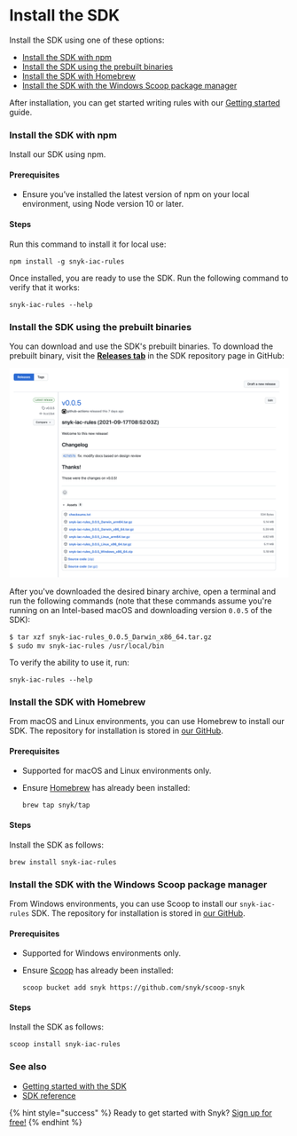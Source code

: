 # Install the SDK

​Install the SDK using one of these options:

* [​Install the SDK with npm​](install-the-sdk.md#install-the-snyk-cli-with-npm)
* [​Install the SDK using the prebuilt binaries​](install-the-sdk.md#install-the-snyk-cli-using-the-prebuilt-binaries)
* [​Install the SDK with Homebrew​](install-the-sdk.md#install-the-snyk-cli-with-homebrew)
* [​Install the SDK with the Windows Scoop package manager​](install-the-sdk.md#install-the-snyk-cli-with-the-windows-scoop-package-manager)

After installation, you can get started writing rules with our [Getting started](getting-started-with-the-sdk/) guide.

### Install the SDK with npm

Install our SDK using npm.

#### **Prerequisites**

* Ensure you’ve installed the latest version of npm on your local environment, using Node version 10 or later.

#### **Steps**

Run this command to install it for local use:

```text
npm install -g snyk-iac-rules
```

Once installed, you are ready to use the SDK. Run the following command to verify that it works:

```text
snyk-iac-rules --help
```

### Install the SDK using the prebuilt binaries

You can download and use the SDK's prebuilt binaries. To download the prebuilt binary, visit the [**Releases tab**](https://github.com/snyk/snyk-iac-rules/releases) in the SDK repository page in GitHub:

![](../../.gitbook/assets/screenshot-2021-09-24-at-13.44.36.png)

After you've downloaded the desired binary archive, open a terminal and run the following commands \(note that these commands assume you're running on an Intel-based macOS and downloading version `0.0.5` of the SDK\):

```text
$ tar xzf snyk-iac-rules_0.0.5_Darwin_x86_64.tar.gz 
$ sudo mv snyk-iac-rules /usr/local/bin
```

To verify the ability to use it, run:

```text
snyk-iac-rules --help
```

### Install the SDK with Homebrew

From macOS and Linux environments, you can use Homebrew to install our SDK. The repository for installation is stored in [our GitHub](https://github.com/snyk/homebrew-tap).

#### **Prerequisites**

* Supported for macOS and Linux environments only.
* Ensure [Homebrew](https://brew.sh/index_he) has already been installed:

  ```text
  brew tap snyk/tap
  ```

#### **Steps**

Install the SDK as follows:

```text
brew install snyk-iac-rules
```

### Install the SDK with the Windows Scoop package manager

From Windows environments, you can use Scoop to install our `snyk-iac-rules` SDK. The repository for installation is stored in [our GitHub](https://github.com/snyk/scoop-snyk).

#### **Prerequisites**

* Supported for Windows environments only.
* Ensure [Scoop](https://scoop.sh/) has already been installed:

  ```text
  scoop bucket add snyk https://github.com/snyk/scoop-snyk
  ```

#### **Steps**

Install the SDK as follows:

```text
scoop install snyk-iac-rules
```

### See also

* [​Getting started with the SDK​](getting-started-with-the-sdk/)
* ​[SDK reference​](sdk-reference.md)

{% hint style="success" %}
Ready to get started with Snyk? [Sign up for free!](https://snyk.io/login?cta=sign-up&loc=footer&page=support_docs_page)​
{% endhint %}


